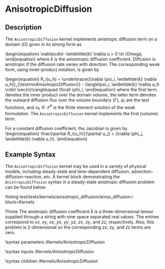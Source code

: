 # AnisotropicDiffusion

## Description

The `AnisotropicDiffusion` kernel implements anistropic diffusion term on a domain ($\Omega$) given in its strong form as

\begin{equation}
\nabla\cdot -\widetilde{k} \nabla u = 0 \in \Omega,
\end{equation}
where $\widetilde{k}$ is the anisotropic
diffusion coefficient. Diffusion is anistropic if the diffusion rate varies with
direction. The corresponding weak form, using inner-product notation, is given by

\begin{equation} R_i(u_h) = \underbrace{(\nabla \psi_i, \widetilde{k} \nabla
u_h)}_{\textrm{AnisotropicDiffusion}} - \langle\psi_i, \widetilde{k} \nabla u_h
\cdot \vec{n}\rangle\quad \forall \phi_i, \end{equation} where the first term
denotes the inner product over the domain volume, the latter term denotes the
outward diffusion flux over the volume boundary ($\Gamma$), $\psi_i$ are the
test functions, and $u_h \in \mathcal{S}^h$ is the finite element solution of
the weak formulation. The `AnisotropicDiffusion` kernel implements the first
(volume) term.

For a constant diffusion coefficient, the Jacobian is given by
\begin{equation}
\frac{\partial R_i(u_h)}{\partial u_j} =
(\nabla \phi_j, \widetilde{k} \nabla u_h).
\end{equation}

## Example Syntax

The `AnisotropicDiffusion` kernel may be used in a variety of physical models,
including steady-state and time-dependent diffusion,
advection-diffusion-reaction, etc. A kernel block demonstrating the
`AnistropicDiffusion` syntax in a steady-state anistropic
diffusion problem can be found below:

!listing test/tests/kernels/anisotropic_diffusion/aniso_diffusion.i block=Kernels

!!!note
    The anistropic diffusion coefficient $\widetilde{k}$ is a
    three-dimensional tensor supplied through a string with nine space separated
    real values. The entries correspond to $xx$, $xy$, $xz$, $yx$, $yy$, $yz$, $zx$, $zy$, and $zz$,
    respectively. Also, this problem is 2-dimensional so the corresponding $zx$, $zy$, and $zz$ terms are zero.

!syntax parameters /Kernels/AnisotropicDiffusion

!syntax inputs /Kernels/AnisotropicDiffusion

!syntax children /Kernels/AnisotropicDiffusion
